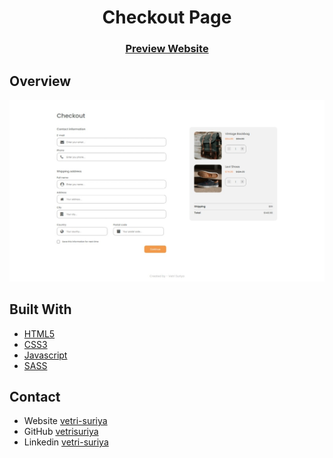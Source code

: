 <h1 align="center">Checkout Page</h1>

<div align="center">
  <h3>
    <a href="https://vetri-suriya.web.app/devchallenges/checkout-page/">Preview Website</a>
  </h3>
</div>

## Overview

![screenshot](screenshot__1.jpeg)

## Built With

- [HTML5](#!)
- [CSS3](#!)
- [Javascript](#!)
- [SASS](https://sass-lang.com/)

## Contact

- Website [vetri-suriya](https://vetri-suriya.web.app/)
- GitHub [vetrisuriya](https://github.com/vetrisuriya)
- Linkedin [vetri-suriya](https://www.linkedin.com/in/vetri-suriya/)